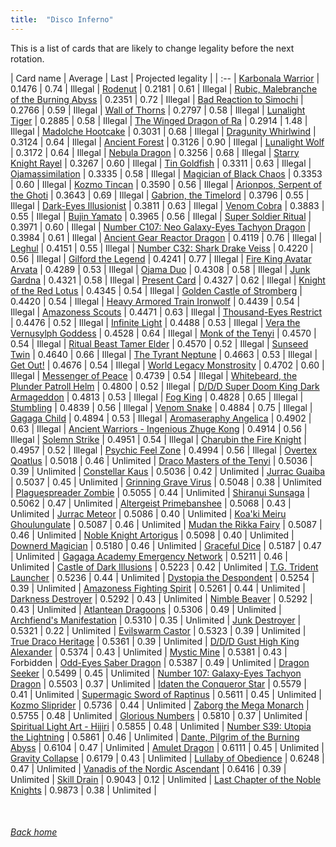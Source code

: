 ```yaml
---
title:  "Disco Inferno"
---
```


This is a list of cards that are likely to change legality before the next rotation.

| Card name | Average | Last | Projected legality |
| :-- |
[Karbonala Warrior](https://db.ygoprodeck.com/card/?search=Karbonala%20Warrior) | 0.1476 | 0.74 | Illegal |
[Rodenut](https://db.ygoprodeck.com/card/?search=Rodenut) | 0.2181 | 0.61 | Illegal |
[Rubic, Malebranche of the Burning Abyss](https://db.ygoprodeck.com/card/?search=Rubic,%20Malebranche%20of%20the%20Burning%20Abyss) | 0.2351 | 0.72 | Illegal |
[Bad Reaction to Simochi](https://db.ygoprodeck.com/card/?search=Bad%20Reaction%20to%20Simochi) | 0.2766 | 0.59 | Illegal |
[Wall of Thorns](https://db.ygoprodeck.com/card/?search=Wall%20of%20Thorns) | 0.2797 | 0.58 | Illegal |
[Lunalight Tiger](https://db.ygoprodeck.com/card/?search=Lunalight%20Tiger) | 0.2885 | 0.58 | Illegal |
[The Winged Dragon of Ra](https://db.ygoprodeck.com/card/?search=The%20Winged%20Dragon%20of%20Ra) | 0.2914 | 1.48 | Illegal |
[Madolche Hootcake](https://db.ygoprodeck.com/card/?search=Madolche%20Hootcake) | 0.3031 | 0.68 | Illegal |
[Dragunity Whirlwind](https://db.ygoprodeck.com/card/?search=Dragunity%20Whirlwind) | 0.3124 | 0.64 | Illegal |
[Ancient Forest](https://db.ygoprodeck.com/card/?search=Ancient%20Forest) | 0.3126 | 0.90 | Illegal |
[Lunalight Wolf](https://db.ygoprodeck.com/card/?search=Lunalight%20Wolf) | 0.3172 | 0.64 | Illegal |
[Nebula Dragon](https://db.ygoprodeck.com/card/?search=Nebula%20Dragon) | 0.3256 | 0.68 | Illegal |
[Starry Knight Rayel](https://db.ygoprodeck.com/card/?search=Starry%20Knight%20Rayel) | 0.3267 | 0.60 | Illegal |
[Tin Goldfish](https://db.ygoprodeck.com/card/?search=Tin%20Goldfish) | 0.3311 | 0.63 | Illegal |
[Ojamassimilation](https://db.ygoprodeck.com/card/?search=Ojamassimilation) | 0.3335 | 0.58 | Illegal |
[Magician of Black Chaos](https://db.ygoprodeck.com/card/?search=Magician%20of%20Black%20Chaos) | 0.3353 | 0.60 | Illegal |
[Kozmo Tincan](https://db.ygoprodeck.com/card/?search=Kozmo%20Tincan) | 0.3590 | 0.56 | Illegal |
[Arionpos, Serpent of the Ghoti](https://db.ygoprodeck.com/card/?search=Arionpos,%20Serpent%20of%20the%20Ghoti) | 0.3643 | 0.69 | Illegal |
[Gabrion, the Timelord](https://db.ygoprodeck.com/card/?search=Gabrion,%20the%20Timelord) | 0.3796 | 0.55 | Illegal |
[Dark-Eyes Illusionist](https://db.ygoprodeck.com/card/?search=Dark-Eyes%20Illusionist) | 0.3811 | 0.63 | Illegal |
[Venom Cobra](https://db.ygoprodeck.com/card/?search=Venom%20Cobra) | 0.3883 | 0.55 | Illegal |
[Bujin Yamato](https://db.ygoprodeck.com/card/?search=Bujin%20Yamato) | 0.3965 | 0.56 | Illegal |
[Super Soldier Ritual](https://db.ygoprodeck.com/card/?search=Super%20Soldier%20Ritual) | 0.3971 | 0.60 | Illegal |
[Number C107: Neo Galaxy-Eyes Tachyon Dragon](https://db.ygoprodeck.com/card/?search=Number%20C107:%20Neo%20Galaxy-Eyes%20Tachyon%20Dragon) | 0.3984 | 0.61 | Illegal |
[Ancient Gear Reactor Dragon](https://db.ygoprodeck.com/card/?search=Ancient%20Gear%20Reactor%20Dragon) | 0.4119 | 0.76 | Illegal |
[Leghul](https://db.ygoprodeck.com/card/?search=Leghul) | 0.4151 | 0.55 | Illegal |
[Number C32: Shark Drake Veiss](https://db.ygoprodeck.com/card/?search=Number%20C32:%20Shark%20Drake%20Veiss) | 0.4220 | 0.56 | Illegal |
[Gilford the Legend](https://db.ygoprodeck.com/card/?search=Gilford%20the%20Legend) | 0.4241 | 0.77 | Illegal |
[Fire King Avatar Arvata](https://db.ygoprodeck.com/card/?search=Fire%20King%20Avatar%20Arvata) | 0.4289 | 0.53 | Illegal |
[Ojama Duo](https://db.ygoprodeck.com/card/?search=Ojama%20Duo) | 0.4308 | 0.58 | Illegal |
[Junk Gardna](https://db.ygoprodeck.com/card/?search=Junk%20Gardna) | 0.4321 | 0.58 | Illegal |
[Present Card](https://db.ygoprodeck.com/card/?search=Present%20Card) | 0.4327 | 0.62 | Illegal |
[Knight of the Red Lotus](https://db.ygoprodeck.com/card/?search=Knight%20of%20the%20Red%20Lotus) | 0.4345 | 0.54 | Illegal |
[Golden Castle of Stromberg](https://db.ygoprodeck.com/card/?search=Golden%20Castle%20of%20Stromberg) | 0.4420 | 0.54 | Illegal |
[Heavy Armored Train Ironwolf](https://db.ygoprodeck.com/card/?search=Heavy%20Armored%20Train%20Ironwolf) | 0.4439 | 0.54 | Illegal |
[Amazoness Scouts](https://db.ygoprodeck.com/card/?search=Amazoness%20Scouts) | 0.4471 | 0.63 | Illegal |
[Thousand-Eyes Restrict](https://db.ygoprodeck.com/card/?search=Thousand-Eyes%20Restrict) | 0.4476 | 0.52 | Illegal |
[Infinite Light](https://db.ygoprodeck.com/card/?search=Infinite%20Light) | 0.4488 | 0.53 | Illegal |
[Vera the Vernusylph Goddess](https://db.ygoprodeck.com/card/?search=Vera%20the%20Vernusylph%20Goddess) | 0.4528 | 0.64 | Illegal |
[Monk of the Tenyi](https://db.ygoprodeck.com/card/?search=Monk%20of%20the%20Tenyi) | 0.4570 | 0.54 | Illegal |
[Ritual Beast Tamer Elder](https://db.ygoprodeck.com/card/?search=Ritual%20Beast%20Tamer%20Elder) | 0.4570 | 0.52 | Illegal |
[Sunseed Twin](https://db.ygoprodeck.com/card/?search=Sunseed%20Twin) | 0.4640 | 0.66 | Illegal |
[The Tyrant Neptune](https://db.ygoprodeck.com/card/?search=The%20Tyrant%20Neptune) | 0.4663 | 0.53 | Illegal |
[Get Out!](https://db.ygoprodeck.com/card/?search=Get%20Out!) | 0.4676 | 0.54 | Illegal |
[World Legacy Monstrosity](https://db.ygoprodeck.com/card/?search=World%20Legacy%20Monstrosity) | 0.4702 | 0.60 | Illegal |
[Messenger of Peace](https://db.ygoprodeck.com/card/?search=Messenger%20of%20Peace) | 0.4739 | 0.54 | Illegal |
[Whitebeard, the Plunder Patroll Helm](https://db.ygoprodeck.com/card/?search=Whitebeard,%20the%20Plunder%20Patroll%20Helm) | 0.4800 | 0.52 | Illegal |
[D/D/D Super Doom King Dark Armageddon](https://db.ygoprodeck.com/card/?search=D/D/D%20Super%20Doom%20King%20Dark%20Armageddon) | 0.4813 | 0.53 | Illegal |
[Fog King](https://db.ygoprodeck.com/card/?search=Fog%20King) | 0.4828 | 0.65 | Illegal |
[Stumbling](https://db.ygoprodeck.com/card/?search=Stumbling) | 0.4839 | 0.56 | Illegal |
[Venom Snake](https://db.ygoprodeck.com/card/?search=Venom%20Snake) | 0.4884 | 0.75 | Illegal |
[Gagaga Child](https://db.ygoprodeck.com/card/?search=Gagaga%20Child) | 0.4894 | 0.53 | Illegal |
[Aromaseraphy Angelica](https://db.ygoprodeck.com/card/?search=Aromaseraphy%20Angelica) | 0.4902 | 0.63 | Illegal |
[Ancient Warriors - Ingenious Zhuge Kong](https://db.ygoprodeck.com/card/?search=Ancient%20Warriors%20-%20Ingenious%20Zhuge%20Kong) | 0.4914 | 0.56 | Illegal |
[Solemn Strike](https://db.ygoprodeck.com/card/?search=Solemn%20Strike) | 0.4951 | 0.54 | Illegal |
[Charubin the Fire Knight](https://db.ygoprodeck.com/card/?search=Charubin%20the%20Fire%20Knight) | 0.4957 | 0.52 | Illegal |
[Psychic Feel Zone](https://db.ygoprodeck.com/card/?search=Psychic%20Feel%20Zone) | 0.4994 | 0.56 | Illegal |
[Overtex Qoatlus](https://db.ygoprodeck.com/card/?search=Overtex%20Qoatlus) | 0.5018 | 0.46 | Unlimited |
[Draco Masters of the Tenyi](https://db.ygoprodeck.com/card/?search=Draco%20Masters%20of%20the%20Tenyi) | 0.5036 | 0.39 | Unlimited |
[Constellar Kaus](https://db.ygoprodeck.com/card/?search=Constellar%20Kaus) | 0.5036 | 0.42 | Unlimited |
[Jurrac Guaiba](https://db.ygoprodeck.com/card/?search=Jurrac%20Guaiba) | 0.5037 | 0.45 | Unlimited |
[Grinning Grave Virus](https://db.ygoprodeck.com/card/?search=Grinning%20Grave%20Virus) | 0.5048 | 0.38 | Unlimited |
[Plaguespreader Zombie](https://db.ygoprodeck.com/card/?search=Plaguespreader%20Zombie) | 0.5055 | 0.44 | Unlimited |
[Shiranui Sunsaga](https://db.ygoprodeck.com/card/?search=Shiranui%20Sunsaga) | 0.5062 | 0.47 | Unlimited |
[Altergeist Primebanshee](https://db.ygoprodeck.com/card/?search=Altergeist%20Primebanshee) | 0.5068 | 0.43 | Unlimited |
[Jurrac Meteor](https://db.ygoprodeck.com/card/?search=Jurrac%20Meteor) | 0.5086 | 0.40 | Unlimited |
[Koa'ki Meiru Ghoulungulate](https://db.ygoprodeck.com/card/?search=Koa'ki%20Meiru%20Ghoulungulate) | 0.5087 | 0.46 | Unlimited |
[Mudan the Rikka Fairy](https://db.ygoprodeck.com/card/?search=Mudan%20the%20Rikka%20Fairy) | 0.5087 | 0.46 | Unlimited |
[Noble Knight Artorigus](https://db.ygoprodeck.com/card/?search=Noble%20Knight%20Artorigus) | 0.5098 | 0.40 | Unlimited |
[Downerd Magician](https://db.ygoprodeck.com/card/?search=Downerd%20Magician) | 0.5180 | 0.46 | Unlimited |
[Graceful Dice](https://db.ygoprodeck.com/card/?search=Graceful%20Dice) | 0.5187 | 0.47 | Unlimited |
[Gagaga Academy Emergency Network](https://db.ygoprodeck.com/card/?search=Gagaga%20Academy%20Emergency%20Network) | 0.5211 | 0.46 | Unlimited |
[Castle of Dark Illusions](https://db.ygoprodeck.com/card/?search=Castle%20of%20Dark%20Illusions) | 0.5223 | 0.42 | Unlimited |
[T.G. Trident Launcher](https://db.ygoprodeck.com/card/?search=T.G.%20Trident%20Launcher) | 0.5236 | 0.44 | Unlimited |
[Dystopia the Despondent](https://db.ygoprodeck.com/card/?search=Dystopia%20the%20Despondent) | 0.5254 | 0.39 | Unlimited |
[Amazoness Fighting Spirit](https://db.ygoprodeck.com/card/?search=Amazoness%20Fighting%20Spirit) | 0.5261 | 0.44 | Unlimited |
[Darkness Destroyer](https://db.ygoprodeck.com/card/?search=Darkness%20Destroyer) | 0.5292 | 0.43 | Unlimited |
[Nimble Beaver](https://db.ygoprodeck.com/card/?search=Nimble%20Beaver) | 0.5292 | 0.43 | Unlimited |
[Atlantean Dragoons](https://db.ygoprodeck.com/card/?search=Atlantean%20Dragoons) | 0.5306 | 0.49 | Unlimited |
[Archfiend's Manifestation](https://db.ygoprodeck.com/card/?search=Archfiend's%20Manifestation) | 0.5310 | 0.35 | Unlimited |
[Junk Destroyer](https://db.ygoprodeck.com/card/?search=Junk%20Destroyer) | 0.5321 | 0.22 | Unlimited |
[Evilswarm Castor](https://db.ygoprodeck.com/card/?search=Evilswarm%20Castor) | 0.5323 | 0.39 | Unlimited |
[True Draco Heritage](https://db.ygoprodeck.com/card/?search=True%20Draco%20Heritage) | 0.5361 | 0.39 | Unlimited |
[D/D/D Gust High King Alexander](https://db.ygoprodeck.com/card/?search=D/D/D%20Gust%20High%20King%20Alexander) | 0.5374 | 0.43 | Unlimited |
[Mystic Mine](https://db.ygoprodeck.com/card/?search=Mystic%20Mine) | 0.5381 | 0.43 | Forbidden |
[Odd-Eyes Saber Dragon](https://db.ygoprodeck.com/card/?search=Odd-Eyes%20Saber%20Dragon) | 0.5387 | 0.49 | Unlimited |
[Dragon Seeker](https://db.ygoprodeck.com/card/?search=Dragon%20Seeker) | 0.5499 | 0.45 | Unlimited |
[Number 107: Galaxy-Eyes Tachyon Dragon](https://db.ygoprodeck.com/card/?search=Number%20107:%20Galaxy-Eyes%20Tachyon%20Dragon) | 0.5503 | 0.37 | Unlimited |
[Idaten the Conqueror Star](https://db.ygoprodeck.com/card/?search=Idaten%20the%20Conqueror%20Star) | 0.5579 | 0.41 | Unlimited |
[Supermagic Sword of Raptinus](https://db.ygoprodeck.com/card/?search=Supermagic%20Sword%20of%20Raptinus) | 0.5611 | 0.45 | Unlimited |
[Kozmo Sliprider](https://db.ygoprodeck.com/card/?search=Kozmo%20Sliprider) | 0.5736 | 0.44 | Unlimited |
[Zaborg the Mega Monarch](https://db.ygoprodeck.com/card/?search=Zaborg%20the%20Mega%20Monarch) | 0.5755 | 0.48 | Unlimited |
[Glorious Numbers](https://db.ygoprodeck.com/card/?search=Glorious%20Numbers) | 0.5810 | 0.37 | Unlimited |
[Spiritual Light Art - Hijiri](https://db.ygoprodeck.com/card/?search=Spiritual%20Light%20Art%20-%20Hijiri) | 0.5855 | 0.48 | Unlimited |
[Number S39: Utopia the Lightning](https://db.ygoprodeck.com/card/?search=Number%20S39:%20Utopia%20the%20Lightning) | 0.5861 | 0.46 | Unlimited |
[Dante, Pilgrim of the Burning Abyss](https://db.ygoprodeck.com/card/?search=Dante,%20Pilgrim%20of%20the%20Burning%20Abyss) | 0.6104 | 0.47 | Unlimited |
[Amulet Dragon](https://db.ygoprodeck.com/card/?search=Amulet%20Dragon) | 0.6111 | 0.45 | Unlimited |
[Gravity Collapse](https://db.ygoprodeck.com/card/?search=Gravity%20Collapse) | 0.6179 | 0.43 | Unlimited |
[Lullaby of Obedience](https://db.ygoprodeck.com/card/?search=Lullaby%20of%20Obedience) | 0.6248 | 0.47 | Unlimited |
[Vanadis of the Nordic Ascendant](https://db.ygoprodeck.com/card/?search=Vanadis%20of%20the%20Nordic%20Ascendant) | 0.6416 | 0.39 | Unlimited |
[Skill Drain](https://db.ygoprodeck.com/card/?search=Skill%20Drain) | 0.9043 | 0.12 | Unlimited |
[Last Chapter of the Noble Knights](https://db.ygoprodeck.com/card/?search=Last%20Chapter%20of%20the%20Noble%20Knights) | 0.9873 | 0.38 | Unlimited |

<br>

###### [Back home](index)
